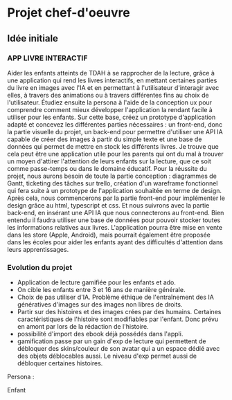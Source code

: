 # Projet chef-d'oeuvre

## Idée initiale

### APP LIVRE INTERACTIF 
Aider les enfants atteints de TDAH à se rapprocher de la lecture, grâce à une application qui rend les livres interactifs, en mettant certaines parties du livre en images avec l'IA et en permettant à l'utilisateur d'interagir avec elles, à travers des animations ou à travers différentes fins au choix de l'utilisateur.
Étudiez ensuite la persona à l'aide de la conception ux pour comprendre comment mieux développer l'application la rendant facile à utiliser pour les enfants. Sur cette base, créez un prototype d'application adapté et concevez les différentes parties nécessaires : un front-end, donc la partie visuelle du projet, un back-end pour permettre d'utiliser une API IA capable de créer des images à partir du simple texte et une base de données qui permet de mettre en stock les différents livres.
Je trouve que cela peut être une application utile pour les parents qui ont du mal à trouver un moyen d'attirer l'attention de leurs enfants sur la lecture, que ce soit comme passe-temps ou dans le domaine éducatif.
Pour la réussite du projet, nous aurons besoin de toute la partie conception : diagrammes de Gantt, ticketing des tâches sur trello, création d'un wareframe fonctionnel qui fera suite à un prototype de l'application souhaitée en terme de design.
Après cela, nous commencerons par la partie front-end pour implémenter le design grâce au html, typescript et css.
Et nous suivrons avec la partie back-end, en insérant une API IA que nous connecterons au front-end. Bien entendu il faudra utiliser une base de données pour pouvoir stocker toutes les informations relatives aux livres.
L'application pourra être mise en vente dans les store (Apple, Android), mais pourrait également être proposée dans les écoles pour aider les enfants ayant des difficultés d'attention dans leurs apprentissages.

### Evolution du projet

- Application de lecture gamifiée pour les enfants et ado.
- On cible les enfants entre 3 et 16 ans de manière générale. 
- Choix de pas utiliser d'IA. Problème éthique de l'entraînement des IA génératives d'images sur des images non libres de droits.
- Partir sur des histoires et des images crées par des humains. Certaines caractéristiques de l'histoire sont modifiables par l'enfant. Donc prévu en amont par lors de la rédaction de l'histoire.
- possibilité d'import des ebook déjà possédés dans l'appli.
- gamification passe par un gain d'exp de lecture qui permettent de débloquer des skins/couleur de son avatar qui a un espace dédié avec des objets déblocables aussi. Le niveau d'exp permet aussi de débloquer certaines histoires.


Persona :

Enfant
